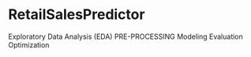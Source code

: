 # RetailSalesPredictor
Exploratory Data Analysis (EDA)
PRE-PROCESSING
Modeling
Evaluation
Optimization
